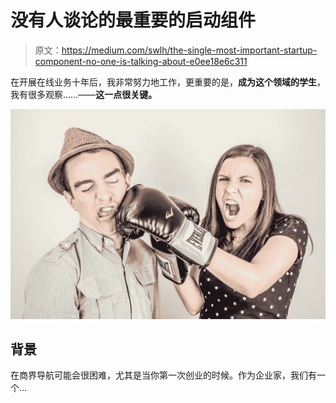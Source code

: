 # 没有人谈论的最重要的启动组件

> 原文：<https://medium.com/swlh/the-single-most-important-startup-component-no-one-is-talking-about-e0ee18e6c311>

在开展在线业务十年后，我非常努力地工作，更重要的是，**成为这个领域的学生**，我有很多观察……——**这一点很关键。**

![](img/380a9f6b8fedca5040dd76f64bc241d5.png)

## **背景**

在商界导航可能会很困难，尤其是当你第一次创业的时候。作为企业家，我们有一个…